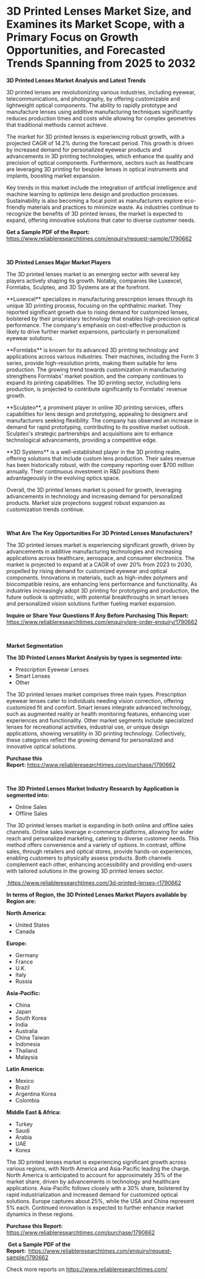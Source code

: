 <p><h1>3D Printed Lenses Market Size, and Examines its Market Scope, with a Primary Focus on Growth Opportunities, and Forecasted Trends Spanning from 2025 to 2032</h1></p><p><strong>3D Printed Lenses Market Analysis and Latest Trends</strong></p>
<p><p>3D printed lenses are revolutionizing various industries, including eyewear, telecommunications, and photography, by offering customizable and lightweight optical components. The ability to rapidly prototype and manufacture lenses using additive manufacturing techniques significantly reduces production times and costs while allowing for complex geometries that traditional methods cannot achieve.</p><p>The market for 3D printed lenses is experiencing robust growth, with a projected CAGR of 14.2% during the forecast period. This growth is driven by increased demand for personalized eyewear products and advancements in 3D printing technologies, which enhance the quality and precision of optical components. Furthermore, sectors such as healthcare are leveraging 3D printing for bespoke lenses in optical instruments and implants, boosting market expansion.</p><p>Key trends in this market include the integration of artificial intelligence and machine learning to optimize lens design and production processes. Sustainability is also becoming a focal point as manufacturers explore eco-friendly materials and practices to minimize waste. As industries continue to recognize the benefits of 3D printed lenses, the market is expected to expand, offering innovative solutions that cater to diverse customer needs.</p></p>
<p><strong>Get a Sample PDF of the Report:&nbsp;</strong> <a href="https://www.reliableresearchtimes.com/enquiry/request-sample/1790662?utm_campaign=3033&utm_medium=2&utm_source=Github&utm_content=ia&utm_term=04042025&utm_id=3d-printed-lenses">https://www.reliableresearchtimes.com/enquiry/request-sample/1790662</a></p>
<p>&nbsp;</p>
<p><strong>3D Printed Lenses Major Market Players</strong></p>
<p><p>The 3D printed lenses market is an emerging sector with several key players actively shaping its growth. Notably, companies like Luxexcel, Formlabs, Sculpteo, and 3D Systems are at the forefront.</p><p>**Luxexcel** specializes in manufacturing prescription lenses through its unique 3D printing process, focusing on the ophthalmic market. They reported significant growth due to rising demand for customized lenses, bolstered by their proprietary technology that enables high-precision optical performance. The company's emphasis on cost-effective production is likely to drive further market expansions, particularly in personalized eyewear solutions.</p><p>**Formlabs** is known for its advanced 3D printing technology and applications across various industries. Their machines, including the Form 3 series, provide high-resolution prints, making them suitable for lens production. The growing trend towards customization in manufacturing strengthens Formlabs' market position, and the company continues to expand its printing capabilities. The 3D printing sector, including lens production, is projected to contribute significantly to Formlabs' revenue growth.</p><p>**Sculpteo**, a prominent player in online 3D printing services, offers capabilities for lens design and prototyping, appealing to designers and manufacturers seeking flexibility. The company has observed an increase in demand for rapid prototyping, contributing to its positive market outlook. Sculpteo's strategic partnerships and acquisitions aim to enhance technological advancements, providing a competitive edge.</p><p>**3D Systems** is a well-established player in the 3D printing realm, offering solutions that include custom lens production. Their sales revenue has been historically robust, with the company reporting over $700 million annually. Their continuous investment in R&D positions them advantageously in the evolving optics space.</p><p>Overall, the 3D printed lenses market is poised for growth, leveraging advancements in technology and increasing demand for personalized products. Market size projections suggest robust expansion as customization trends continue.</p></p>
<p>&nbsp;</p>
<p><strong>What Are The Key Opportunities For 3D Printed Lenses Manufacturers?</strong></p>
<p><p>The 3D printed lenses market is experiencing significant growth, driven by advancements in additive manufacturing technologies and increasing applications across healthcare, aerospace, and consumer electronics. The market is projected to expand at a CAGR of over 20% from 2023 to 2030, propelled by rising demand for customized eyewear and optical components. Innovations in materials, such as high-index polymers and biocompatible resins, are enhancing lens performance and functionality. As industries increasingly adopt 3D printing for prototyping and production, the future outlook is optimistic, with potential breakthroughs in smart lenses and personalized vision solutions further fueling market expansion.</p></p>
<p><strong>Inquire or Share Your Questions If Any Before Purchasing This Report:</strong> <a href="https://www.reliableresearchtimes.com/enquiry/pre-order-enquiry/1790662?utm_campaign=3033&utm_medium=2&utm_source=Github&utm_content=ia&utm_term=04042025&utm_id=3d-printed-lenses">https://www.reliableresearchtimes.com/enquiry/pre-order-enquiry/1790662</a></p>
<p>&nbsp;</p>
<p><strong>Market Segmentation</strong></p>
<p><strong>The 3D Printed Lenses Market Analysis by types is segmented into:</strong></p>
<p><ul><li>Prescription Eyewear Lenses</li><li>Smart Lenses</li><li>Other</li></ul></p>
<p><p>The 3D printed lenses market comprises three main types. Prescription eyewear lenses cater to individuals needing vision correction, offering customized fit and comfort. Smart lenses integrate advanced technology, such as augmented reality or health monitoring features, enhancing user experiences and functionality. Other market segments include specialized lenses for recreational activities, industrial use, or unique design applications, showing versatility in 3D printing technology. Collectively, these categories reflect the growing demand for personalized and innovative optical solutions.</p></p>
<p><strong>Purchase this Report:&nbsp;</strong><a href="https://www.reliableresearchtimes.com/purchase/1790662?utm_campaign=3033&utm_medium=2&utm_source=Github&utm_content=ia&utm_term=04042025&utm_id=3d-printed-lenses">https://www.reliableresearchtimes.com/purchase/1790662</a></p>
<p>&nbsp;</p>
<p><strong>The 3D Printed Lenses Market Industry Research by Application is segmented into:</strong></p>
<p><ul><li>Online Sales</li><li>Offline Sales</li></ul></p>
<p><p>The 3D printed lenses market is expanding in both online and offline sales channels. Online sales leverage e-commerce platforms, allowing for wider reach and personalized marketing, catering to diverse customer needs. This method offers convenience and a variety of options. In contrast, offline sales, through retailers and optical stores, provide hands-on experiences, enabling customers to physically assess products. Both channels complement each other, enhancing accessibility and providing end-users with tailored solutions in the growing 3D printed lenses sector.</p></p>
<p><a href="https://www.reliableresearchtimes.com/3d-printed-lenses-r1790662?utm_campaign=3033&utm_medium=2&utm_source=Github&utm_content=ia&utm_term=04042025&utm_id=3d-printed-lenses">&nbsp;https://www.reliableresearchtimes.com/3d-printed-lenses-r1790662</a></p>
<p><strong>In terms of Region, the 3D Printed Lenses Market Players available by Region are:</strong></p>
<p>
    <p> <strong> North America: </strong>
        <ul>
            <li>United States</li>
            <li>Canada</li>
        </ul>
        </p> 
    <p> <strong> Europe: </strong>
        <ul>
            <li>Germany</li>
            <li>France</li>
            <li>U.K.</li>
            <li>Italy</li>
            <li>Russia</li>
        </ul>
        </p> 
    <p> <strong> Asia-Pacific: </strong>
        <ul>
            <li>China</li>
            <li>Japan</li>
            <li>South Korea</li>
            <li>India</li>
            <li>Australia</li>
            <li>China Taiwan</li>
            <li>Indonesia</li>
            <li>Thailand</li>
            <li>Malaysia</li>
        </ul>
        </p> 
    <p> <strong> Latin America: </strong>
        <ul>
            <li>Mexico</li>
            <li>Brazil</li>
            <li>Argentina Korea</li>
            <li>Colombia</li>
        </ul>
        </p> 
    <p> <strong> Middle East & Africa: </strong>
        <ul>
            <li>Turkey</li>
            <li>Saudi</li>
            <li>Arabia</li>
            <li>UAE</li>
            <li>Korea</li>
        </ul>
    </p>
    </p>
<p><p>The 3D printed lenses market is experiencing significant growth across various regions, with North America and Asia-Pacific leading the charge. North America is anticipated to account for approximately 35% of the market share, driven by advancements in technology and healthcare applications. Asia-Pacific follows closely with a 30% share, bolstered by rapid industrialization and increased demand for customized optical solutions. Europe captures about 25%, while the USA and China represent 5% each. Continued innovation is expected to further enhance market dynamics in these regions.</p></p>
<p><strong>Purchase this Report: </strong><a href="https://www.reliableresearchtimes.com/purchase/1790662?utm_campaign=3033&utm_medium=2&utm_source=Github&utm_content=ia&utm_term=04042025&utm_id=3d-printed-lenses">https://www.reliableresearchtimes.com/purchase/1790662</a></p>
<p>&nbsp;<strong>Get a Sample PDF of the Report:&nbsp;&nbsp;</strong><a href="https://www.reliableresearchtimes.com/enquiry/request-sample/1790662?utm_campaign=3033&utm_medium=2&utm_source=Github&utm_content=ia&utm_term=04042025&utm_id=3d-printed-lenses">https://www.reliableresearchtimes.com/enquiry/request-sample/1790662</a></p>
<p><strong></strong></p>
<p>Check more reports on <a href="https://www.reliableresearchtimes.com/?utm_campaign=3033&utm_medium=2&utm_source=Github&utm_content=ia&utm_term=04042025&utm_id=3d-printed-lenses">https://www.reliableresearchtimes.com/</a></p>